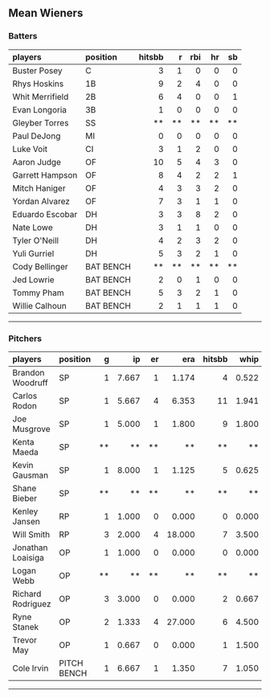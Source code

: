 ## Mean Wieners

### Batters

 
|players         |position  | hitsbb|  r| rbi| hr| sb| 
|:---------------|:---------|------:|--:|---:|--:|--:| 
|Buster Posey    |C         |      3|  1|   0|  0|  0| 
|Rhys Hoskins    |1B        |      9|  2|   4|  0|  0| 
|Whit Merrifield |2B        |      6|  4|   0|  0|  1| 
|Evan Longoria   |3B        |      1|  0|   0|  0|  0| 
|Gleyber Torres  |SS        |     **| **|  **| **| **| 
|Paul DeJong     |MI        |      0|  0|   0|  0|  0| 
|Luke Voit       |CI        |      3|  1|   2|  0|  0| 
|Aaron Judge     |OF        |     10|  5|   4|  3|  0| 
|Garrett Hampson |OF        |      8|  4|   2|  2|  1| 
|Mitch Haniger   |OF        |      4|  3|   3|  2|  0| 
|Yordan Alvarez  |OF        |      7|  3|   1|  1|  0| 
|Eduardo Escobar |DH        |      3|  3|   8|  2|  0| 
|Nate Lowe       |DH        |      3|  1|   1|  0|  0| 
|Tyler O'Neill   |DH        |      4|  2|   3|  2|  0| 
|Yuli Gurriel    |DH        |      5|  3|   2|  1|  0| 
|Cody Bellinger  |BAT BENCH |     **| **|  **| **| **| 
|Jed Lowrie      |BAT BENCH |      2|  0|   1|  0|  0| 
|Tommy Pham      |BAT BENCH |      5|  3|   2|  1|  0| 
|Willie Calhoun  |BAT BENCH |      2|  1|   1|  1|  0| 


* * *

### Pitchers

 
|players           |position    |  g|    ip| er|    era| hitsbb|  whip| so|  w| sv| 
|:-----------------|:-----------|--:|-----:|--:|------:|------:|-----:|--:|--:|--:| 
|Brandon Woodruff  |SP          |  1| 7.667|  1|  1.174|      4| 0.522| 10|  0|  0| 
|Carlos Rodon      |SP          |  1| 5.667|  4|  6.353|     11| 1.941|  5|  0|  0| 
|Joe Musgrove      |SP          |  1| 5.000|  1|  1.800|      9| 1.800|  5|  1|  0| 
|Kenta Maeda       |SP          | **|    **| **|     **|     **|    **| **| **| **| 
|Kevin Gausman     |SP          |  1| 8.000|  1|  1.125|      5| 0.625| 12|  0|  0| 
|Shane Bieber      |SP          | **|    **| **|     **|     **|    **| **| **| **| 
|Kenley Jansen     |RP          |  1| 1.000|  0|  0.000|      0| 0.000|  2|  0|  1| 
|Will Smith        |RP          |  3| 2.000|  4| 18.000|      7| 3.500|  2|  0|  0| 
|Jonathan Loaisiga |OP          |  1| 1.000|  0|  0.000|      0| 0.000|  0|  0|  1| 
|Logan Webb        |OP          | **|    **| **|     **|     **|    **| **| **| **| 
|Richard Rodriguez |OP          |  3| 3.000|  0|  0.000|      2| 0.667|  2|  1|  0| 
|Ryne Stanek       |OP          |  2| 1.333|  4| 27.000|      6| 4.500|  2|  0|  0| 
|Trevor May        |OP          |  1| 0.667|  0|  0.000|      1| 1.500|  1|  0|  0| 
|Cole Irvin        |PITCH BENCH |  1| 6.667|  1|  1.350|      7| 1.050|  2|  0|  0| 


* * *



